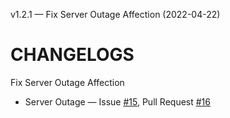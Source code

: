 v1.2.1 — Fix Server Outage Affection (2022-04-22)
# CHANGELOGS

Fix Server Outage Affection
- Server Outage — Issue [#15](https://github.com/OrigamiDream/homebridge-daelim-smarthome/issues/15), Pull Request [#16](https://github.com/OrigamiDream/homebridge-daelim-smarthome/pull/16)